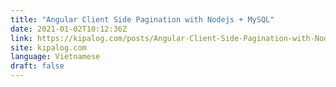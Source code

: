 ```yaml
---
title: "Angular Client Side Pagination with Nodejs + MySQL"
date: 2021-01-02T10:12:36Z
link: https://kipalog.com/posts/Angular-Client-Side-Pagination-with-Nodejs---MySQL?utm_medium=RSS&utm_source=news.12bit.vn
site: kipalog.com
language: Vietnamese
draft: false
---
```

